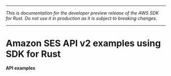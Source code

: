 --------

 *This is documentation for the developer preview release of the AWS SDK for Rust\. Do not use it in production as it is subject to breaking changes\.* 

--------

# Amazon SES API v2 examples using SDK for Rust<a name="rust_sesv2_code_examples"></a>

**API examples**